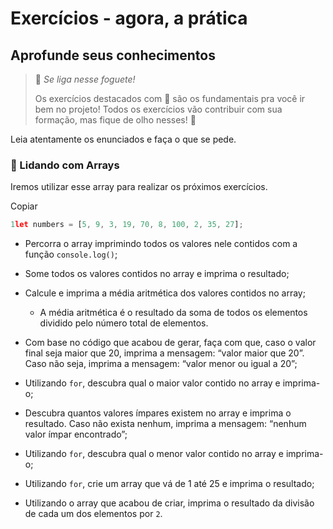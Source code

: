 # Exercícios - agora, a prática

## Aprofunde seus conhecimentos

> 🚀  _Se liga nesse foguete!_
> 
> Os exercícios destacados com 🚀 são os fundamentais pra você ir bem no projeto! Todos os exercícios vão contribuir com sua formação, mas fique de olho nesses! 👀

Leia atentamente os enunciados e faça o que se pede.

### 🚀 Lidando com Arrays

Iremos utilizar esse array para realizar os próximos exercícios.

Copiar

```js
1let numbers = [5, 9, 3, 19, 70, 8, 100, 2, 35, 27];
```

-   Percorra o array imprimindo todos os valores nele contidos com a função  `console.log()`;
    
-   Some todos os valores contidos no array e imprima o resultado;
    
-   Calcule e imprima a média aritmética dos valores contidos no array;
    
    -   A média aritmética é o resultado da soma de todos os elementos dividido pelo número total de elementos.
-   Com base no código que acabou de gerar, faça com que, caso o valor final seja maior que 20, imprima a mensagem: “valor maior que 20”. Caso não seja, imprima a mensagem: “valor menor ou igual a 20”;
    
-   Utilizando  `for`, descubra qual o maior valor contido no array e imprima-o;
    
-   Descubra quantos valores ímpares existem no array e imprima o resultado. Caso não exista nenhum, imprima a mensagem: “nenhum valor ímpar encontrado”;
    
-   Utilizando  `for`, descubra qual o menor valor contido no array e imprima-o;
    
-   Utilizando  `for`, crie um array que vá de 1 até 25 e imprima o resultado;
    
-   Utilizando o array que acabou de criar, imprima o resultado da divisão de cada um dos elementos por  `2`.